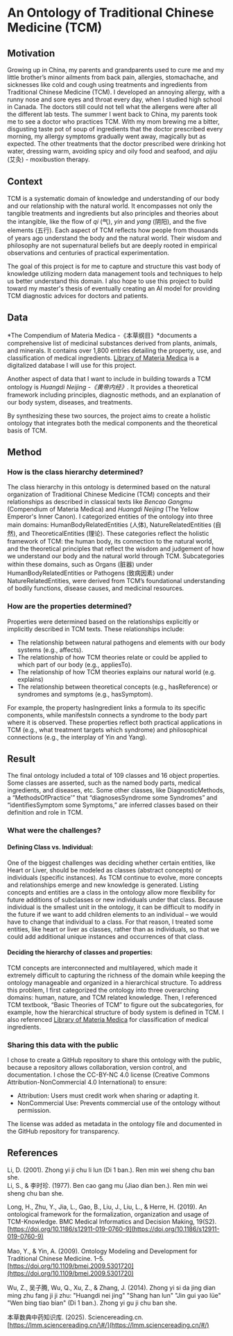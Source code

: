 # An Ontology of Traditional Chinese Medicine (TCM)

## Motivation

Growing up in China, my parents and grandparents used to cure me and my little brother’s minor ailments from back pain, allergies, stomachache, and sicknesses like cold and cough using treatments and ingredients from Traditional Chinese Medicine (TCM). I developed an annoying allergy, with a runny nose and sore eyes and throat every day, when I studied high school in Canada. The doctors still could not tell what the allergens were after all the different lab tests. The summer I went back to China, my parents took me to see a doctor who practices TCM. With my mom brewing me a bitter, disgusting taste pot of soup of ingredients that the doctor prescribed every morning, my allergy symptoms gradually went away, magically but as expected. The other treatments that the doctor prescribed were drinking hot water, dressing warm, avoiding spicy and oily food and seafood, and *aijiu* (艾灸) \- moxibustion therapy.

## Context

TCM is a systematic domain of knowledge and understanding of our body and our relationship with the natural world. It encompasses not only the tangible treatments and ingredients but also principles and theories about the intangible, like the flow of *qi* (气), *yin* and *yang* (阴阳), and the five elements (五行). Each aspect of TCM reflects how people from thousands of years ago understand the body and the natural world. Their wisdom and philosophy are not supernatural beliefs but are deeply rooted in empirical observations and centuries of practical experimentation.

The goal of this project is for me to capture and structure this vast body of knowledge utilizing modern data management tools and techniques to help us better understand this domain. I also hope to use this project to build toward my master's thesis of eventually creating an AI model for providing TCM diagnostic advices for doctors and patients. 

## Data

*The Compendium of Materia Medica \-《本草纲目》*documents a comprehensive list of medicinal substances derived from plants, animals, and minerals. It contains over 1,800 entries detailing the property, use, and classification of medical ingredients. [Library of Materia Medica](https://lmm.sciencereading.cn/#/) is a digitalized database I will use for this project.

Another aspect of data that I want to include in building towards a TCM ontology is *Huangdi Neijing \-《黄帝内经》.* It provides a theoretical framework including principles, diagnostic methods, and an explanation of our body system, diseases, and treatments. 

By synthesizing these two sources, the project aims to create a holistic ontology that integrates both the medical components and the theoretical basis of TCM.

## Method

### How is the class hierarchy determined?

The class hierarchy in this ontology is determined based on the natural organization of Traditional Chinese Medicine (TCM) concepts and their relationships as described in classical texts like *Bencao Gangmu* (Compendium of Materia Medica) and *Huangdi Neijing* (The Yellow Emperor's Inner Canon). I categorized entities of the ontology into three main domains: HumanBodyRelatedEntities (人体), NatureRelatedEntities (自然), and TheoreticalEntities (理论). These categories reflect the holistic framework of TCM: the human body, its connection to the natural world, and the theoretical principles that reflect the wisdom and judgement of how we understand our body and the natural world through TCM. Subcategories within these domains, such as Organs (脏器) under HumanBodyRelatedEntities or Pathogens (致病因素) under NatureRelatedEntities, were derived from TCM’s foundational understanding of bodily functions, disease causes, and medicinal resources. 

### How are the properties determined?

Properties were determined based on the relationships explicitly or implicitly described in TCM texts. These relationships include:

* The relationship between natural pathogens and elements with our body systems (e.g., affects).  
* The relationship of how TCM theories relate or could be applied to which part of our body (e.g., appliesTo).  
* The relationship of how TCM theories explains our natural world (e.g. explains)  
* The relationship between theoretical concepts (e.g., hasReference) or syndromes and symptoms (e.g., hasSymptom).

For example, the property hasIngredient links a formula to its specific components, while manifestsIn connects a syndrome to the body part where it is observed. These properties reflect both practical applications in TCM (e.g., what treatment targets which syndrome) and philosophical connections (e.g., the interplay of Yin and Yang).

## Result

The final ontology included a total of 109 classes and 16 object properties. Some classes are asserted, such as the named body parts, medical ingredients, and diseases, etc. Some other classes, like DiagnosticMethods, a “MethodsOfPractice'” that “diagnosesSyndrome some Syndromes” and “identifiesSymptom some Symptoms,” are inferred classes based on their definition and role in TCM. 

### What were the challenges?

#### Defining Class vs. Individual:

One of the biggest challenges was deciding whether certain entities, like Heart or Liver, should be modeled as classes (abstract concepts) or individuals (specific instances). As TCM continue to evolve, more concepts and relationships emerge and new knowledge is generated. Listing concepts and entities are a class in the ontology allow more flexibility for future additions of subclasses or new individuals under that class. Because individual is the smallest unit in the ontology, it can be difficult to modify in the future if we want to add children elements to an individual – we would have to change that individual to a class. For that reason, I treated some entities, like heart or liver as classes, rather than as individuals, so that we could add additional unique instances and occurrences of that class. 

#### Deciding the hierarchy of classes and properties:

TCM concepts are interconnected and multilayered, which made it extremely difficult to capturing the richness of the domain while keeping the ontology manageable and organized in a hierarchical structure. To address this problem, I first categorized the ontology into three overarching domains: human, nature, and TCM related knowledge. Then, I referenced TCM textbook, “Basic Theories of TCM” to figure out the subcategories, for example, how the hierarchical structure of body system is defined in TCM. I also referenced [Library of Materia Medica](https://lmm.sciencereading.cn/#/) for classification of medical ingredients. 

### Sharing this data with the public

I chose to create a GitHub repository to share this ontology with the public, because a repository allows collaboration, version control, and documentation. I chose the CC-BY-NC 4.0 license (Creative Commons Attribution-NonCommercial 4.0 International) to ensure:

* Attribution: Users must credit work when sharing or adapting it.  
* NonCommercial Use: Prevents commercial use of the ontology without permission. 

The license was added as metadata in the ontology file and documented in the GitHub repository for transparency.

## References

Li, D. (2001). Zhong yi ji chu li lun (Di 1 ban.). Ren min wei sheng chu ban she.  
Li, S., & 李时珍. (1977). Ben cao gang mu (Jiao dian ben.). Ren min wei sheng chu ban she.

Long, H., Zhu, Y., Jia, L., Gao, B., Liu, J., Liu, L., & Herre, H. (2019). An ontological framework for the formalization, organization and usage of TCM-Knowledge. BMC Medical Informatics and Decision Making, 19(S2). [https://doi.org/10.1186/s12911-019-0760-9](https://doi.org/10.1186/s12911-019-0760-9)   
‌  
Mao, Y., & Yin, A. (2009). Ontology Modeling and Development for Traditional Chinese Medicine. 1–5. [https://doi.org/10.1109/bmei.2009.5301720](https://doi.org/10.1109/bmei.2009.5301720)

‌Wu, Z., 吴子腾, Wu, Q., Xu, Z., & Zhang, J. (2014). Zhong yi si da jing dian ming zhu fang ji ji zhu: "Huangdi nei jing" "Shang han lun" "Jin gui yao lüe" "Wen bing tiao bian" (Di 1 ban.). Zhong yi gu ji chu ban she. 

‌本草数典中药知识库. (2025). Sciencereading.cn. [https://lmm.sciencereading.cn/\#/](https://lmm.sciencereading.cn/#/) 

